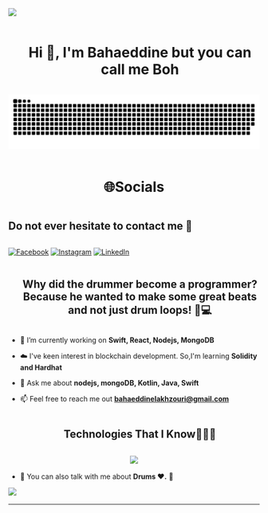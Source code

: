 
<!--horizontal divider(gradiant)-->
<img src="https://user-images.githubusercontent.com/73097560/115834477-dbab4500-a447-11eb-908a-139a6edaec5c.gif">



<!--h1 without bottom border-->
<div id="user-content-toc">
  <ul align="center">
    <summary><h1 style="display: inline-block">Hi 👋, I'm Bahaeddine but you can call me Boh</h1></summary>
  </ul>
</div>


<!--- snake -->
<div align="center">
  <img  src="https://github.com/1999AZZAR/1999AZZAR/blob/main/resources/img/grid-snake.svg"
       alt="snake" /></a>
</div>
<br>
<h1 align="center">🌐Socials</h1>
<h2 style="display: inline-block">Do not ever hesitate to contact me 🤝</h2>

 [![Facebook](https://img.shields.io/badge/Facebook-%231877F2.svg?logo=Facebook&logoColor=white)](https://www.facebook.com/bahaeddinelakhzouri) [![Instagram](https://img.shields.io/badge/Instagram-%23E4405F.svg?logo=Instagram&logoColor=white)](https://www.instagram.com/baha_lakhzouri/) [![LinkedIn](https://img.shields.io/badge/LinkedIn-%230077B5.svg?logo=linkedin&logoColor=white)](https://www.linkedin.com/in/bahaeddine-lakhzouri-748004276/) 
 
 
 
<!--h2 without bottom border-->
<div id="user-content-toc">
  <ul align="center">
    <summary><h2 style="display: inline-block">Why did the drummer become a programmer?<br>
Because he wanted to make some great beats and not just drum loops! 🥁💻</h2></summary>
  </ul>
</div>


<!--Intro start-->
- 🔭 I’m currently working on **Swift, React, Nodejs, MongoDB**

- ☁️ I've keen interest in blockchain development. So,I'm learning **Solidity and Hardhat**

- 💬 Ask me about **nodejs, mongoDB, Kotlin, Java, Swift**

- 📫 Feel free to reach me out **bahaeddinelakhzouri@gmail.com**

<!--Intro end-->


<!--h1 without bottom border-->
<div id="user-content-toc">
  <ul align="center">
    <summary><h2 style="display: inline-block">Technologies That I Know👨🏻‍💻</h2></summary>
  </ul>
</div>
<!--tech stack icons-->
<p align="center">
  <a href="https://skillicons.dev">
    <img src="https://skillicons.dev/icons?i=git,c,cpp,flutter,maven,solidity,cpp,css,discord,docker,express,figma,github,html,java,js,kotlin,linux,materialui,mongodb,mysql,threejs,nodejs,postman,py,react,tailwind,ts,vscode,arduino&perline=10"/>
  </a>
</p>


<!-- Connect with me -->
<!--h2 without bottom border-->
  - 🥁 You can also talk with me about **Drums ❤️.** 🥁
</p>

<!--horizontal divider(gradiant)-->
<img src="https://user-images.githubusercontent.com/73097560/115834477-dbab4500-a447-11eb-908a-139a6edaec5c.gif">

----------------------------------------------------------------------
